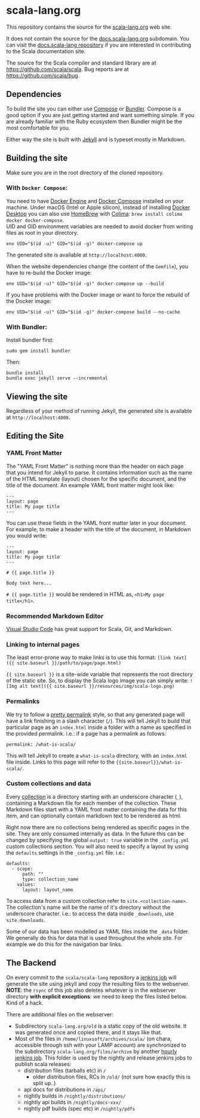 # scala-lang.org

This repository contains the source for the [scala-lang.org](https://scala-lang.org) web site.

It does not contain the source for the [docs.scala-lang.org](https://docs.scala-lang.org) subdomain. You can visit the [docs.scala-lang repository](https://github.com/scala/docs.scala-lang) if you are interested in contributing to the Scala documentation site.

The source for the Scala compiler and standard library are at https://github.com/scala/scala. Bug reports are at https://github.com/scala/bug.

## Dependencies

To build the site you can either use [Compose](https://github.com/docker/compose) or [Bundler](https://github.com/bundler/bundler). Compose is a good option if you are just getting
started and want something simple. If you are already familiar with the Ruby ecosystem then Bundler
might be the most comfortable for you.

Either way the site is built with [Jekyll](https://github.com/jekyll/jekyll) and is typeset mostly in
Markdown.

## Building the site
Make sure you are in the root directory of the cloned repository.
### With `Docker Compose`:

You need to have [Docker Engine](https://docs.docker.com/engine/) and [Docker Compose](https://docs.docker.com/compose/) installed on your machine.
Under macOS (Intel or Apple silicon), instead of installing [Docker Desktop](https://docs.docker.com/desktop/) you can also use [HomeBrew](https://brew.sh/) with [Colima](https://github.com/abiosoft/colima): `brew install colima docker docker-compose`.  
UID and GID environment variables are needed to avoid docker from writing files as root in your directory.

```
env UID="$(id -u)" GID="$(id -g)" docker-compose up
```

The generated site is available at `http://localhost:4000`.

When the website dependencies change (the content of the `Gemfile`),
you have to re-build the Docker image:

```
env UID="$(id -u)" GID="$(id -g)" docker-compose up --build
```

If you have problems with the Docker image or want to force the rebuild of the Docker image:
```
env UID="$(id -u)" GID="$(id -g)" docker-compose build --no-cache
```



### With Bundler:

Install bundler first:

```
sudo gem install bundler
```

Then:

```
bundle install
bundle exec jekyll serve --incremental
```

## Viewing the site

Regardless of your method of running Jekyll, the generated site is available at `http://localhost:4000`.

## Editing the Site

### YAML Front Matter

The "YAML Front Matter" is nothing more than the header on each page that you intend for Jekyll to parse. It contains information such as the name of the HTML template (layout) chosen for the specific document, and the title of the document. An example YAML front matter might look like:

    ---
    layout: page
    title: My page title
    ---

You can use these fields in the YAML front matter later in your document. For example, to make a header with the title of the document, in Markdown you would write:

    ---
    layout: page
    title: My page title
    ---

    # {{ page.title }}

    Body text here...

`# {{ page.title }}` would be rendered in HTML as, `<h1>My page title</h1>`.

### Recommended Markdown Editor

[Visual Studio Code](https://github.com/Microsoft/vscode) has great support for Scala, Git, and Markdown.

### Linking to internal pages

The least error-prone way to make links is to use this format: `[link text]({{ site.baseurl }}/path/to/page/page.html)`

`{{ site.baseurl }}` is a site-wide variable that represents the root directory of the static site. So, to display the Scala logo image you can simply write: `![Img alt text]({{ site.baseurl }}/resources/img/scala-logo.png)`

### Permalinks

We try to follow a [pretty permalink](https://jekyllrb.com/docs/permalinks/) style, so that any generated page will have a link finishing in a slash character (`/`). This will tell Jekyll to build that particular page as an `index.html` inside a folder with a name as specified in the provided permalink. i.e.: if a page has a permalink as follows:

`permalink: /what-is-scala/`

This will tell Jekyll to create a `what-is-scala` directory, with an `index.html` file inside. Links to this page will refer to the `{{site.baseurl}}/what-is-scala/`.

### Custom collections and data

Every [collection](https://jekyllrb.com/docs/collections/) is a directory starting with an underscore character (`_`), containing a Markdown file for each member of the collection. These Markdown files start with a YAML front matter containing the data for this item, and can optionally contain markdown text to be rendered as html.

Right now there are no collections being rendered as specific pages in the site. They are only consumed internally as data. In the future this can be changed by specifying the global `output: true` variable in the `_config.yml` custom collections section. You will also need to specify a layout by using the `defaults` settings in the `_config.yml` file. i.e.:

```
defaults:
  - scope:
      path: ""
      type: collection_name
    values:
      layout: layout_name
```

To access data from a custom collection refer to `site.<collection-name>`. The collection's name will be the name of it's directory without the underscore character. i.e.: to access the data inside `_downloads`, use `site.downloads`.

Some of our data has been modelled as YAML files inside the `_data` folder. We generally do this for data that is used throughout the whole site. For example we do this for the navigation bar links.

## The Backend

On every commit to the `scala/scala-lang` repository a [jenkins job](https://scala-webapps.epfl.ch/jenkins/view/All/job/production_scala-lang.org-builder/) will generate the site using jekyll and copy the resulting files to the webserver. **NOTE**: the `rsync` of this job also deletes whatever is in the webserver directory **with explicit exceptions**: we need to keep the files listed below. Kind of a hack.

There are additional files on the webserver:

  - Subdirectory `scala-lang.org/old` is a static copy of the old website. It was generated once and copied there, and it stays like that.
  - Most of the files in `/home/linuxsoft/archives/scala/` (on chara, accessible through ssh with your LAMP account) are synchronized to the subdirectory `scala-lang.org/files/archive` by another [hourly jenkins job](https://scala-webapps.epfl.ch/jenkins/view/All/job/production_scala-lang.org-scala-dist-archive-sync/). This folder is used by the nightly and release jenkins jobs to publish scala releases:
    - distribution files (tarballs etc) in `/`
      - older distribution files, RCs in `/old/` (not sure how exactly this is split up..)
    - api docs for distributions in `/api/`
    - nightly builds in `/nightly/distributions/`
    - nightly api builds in `/nightly/docs-xxx/`
    - nightly pdf builds (spec etc) in `/nightly/pdfs`
